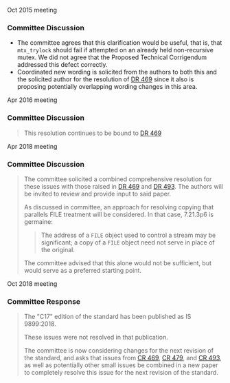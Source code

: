 Oct 2015 meeting

### Committee Discussion

* The committee agrees that this clarification would be useful, that is, that `mtx_trylock` should fail if attempted on an already held non-recursive mutex. We did not agree that the Proposed Technical Corrigendum addressed this defect correctly.
* Coordinated new wording is solicited from the authors to both this and the solicited author for the resolution of [DR 469](issue:0469) since it also is proposing potentially overlapping wording changes in this area.

Apr 2016 meeting

### Committee Discussion

> This resolution continues to be bound to [DR 469](issue:0469)

Apr 2018 meeting

### Committee Discussion

> The committee solicited a combined comprehensive resolution for these issues
> with those raised in [DR 469](issue:0469) and [DR 493](issue:0493). The authors
> will be invited to review and provide input to said paper.
>
> As discussed in committee, an approach for resolving copying that parallels FILE
> treatment will be considered. In that case, 7.21.3p6 is germaine:
>
> > The address of a `FILE` object used to control a stream may be significant; a
> > copy of a `FILE` object need not serve in place of the original.
>
> The committee advised that this alone would not be sufficient, but would serve
> as a preferred starting point.

Oct 2018 meeting

### Committee Response

> The "C17" edition of the standard has been published as IS 9899:2018.
>
> These issues were not resolved in that publication.
>
> The committee is now considering changes for the next revision of the standard,
> and asks that issues from [CR 469](issue:0469), [CR 479](issue:0479), and [CR
> 493](issue:0493), as well as potentially other small issues be combined in a new
> paper to completely resolve this issue for the next revision of the standard.
